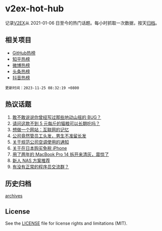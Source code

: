 # v2ex-hot-hub

 记录[V2EX](https://www.v2ex.com/)从 2021-01-06 日至今的热门话题。每小时抓取一次数据，按天[归档](archives)。
 
 ## 相关项目

- [GitHub热榜](https://github.com/lonnyzhang423/github-hot-hub)
- [知乎热榜](https://github.com/lonnyzhang423/zhihu-hot-hub)
- [微博热榜](https://github.com/lonnyzhang423/weibo-hot-hub)
- [头条热榜](https://github.com/lonnyzhang423/toutiao-hot-hub)
- [抖音热榜](https://github.com/lonnyzhang423/douyin-hot-hub)


 `更新时间：2023-11-25 08:32:19 +0800`

## 热议话题

1. [敢不敢说说你曾经写过那些地动山摇的 BUG？](https://www.v2ex.com/t/994763)
1. [请问这款不到 5 元每斤的猫粮可以长期吃吗？](https://www.v2ex.com/t/994738)
1. [想做一个网站：互联网的记忆](https://www.v2ex.com/t/994818)
1. [公司竟然管员工头发，男生不准留长发](https://www.v2ex.com/t/994700)
1. [关于规范公司空调使用的通知](https://www.v2ex.com/t/994729)
1. [关于在日本购买免税 iPhone](https://www.v2ex.com/t/994777)
1. [用了两年的 MacBook Pro 14 拆开来清灰，震惊了](https://www.v2ex.com/t/994725)
1. [新人 NAS 方案推荐](https://www.v2ex.com/t/994862)
1. [有没有正常的程序员交流群？](https://www.v2ex.com/t/994819)

## 历史归档

[archives](archives)

## License

See the [LICENSE](LICENSE) file for license rights and limitations (MIT).
